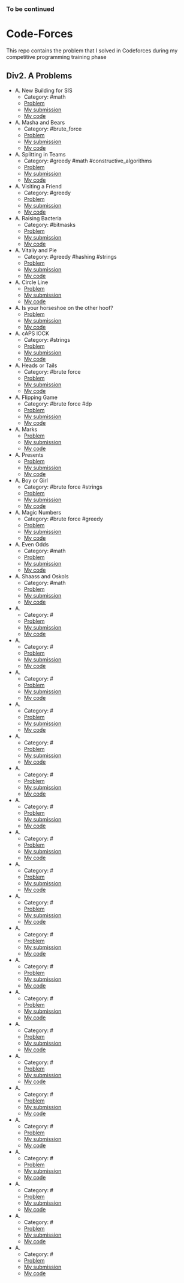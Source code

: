 ### To be continued
# Code-Forces
This repo contains the problem that I solved in Codeforces during my competitive programming training phase
## Div2. A Problems
- A. New Building for SIS
  - Category: #math
  - [Problem](https://codeforces.com/problemset/problem/1020/a)
  - [My submission](https://codeforces.com/contest/1020/submission/41535334)
  - [My code](https://github.com/baraaHassan/Code-Forces/blob/main/A.%20New%20Building%20for%20SIS)
- A. Masha and Bears
  - Category: #brute_force
  - [Problem](https://codeforces.com/contest/907/problem/A)
  - [My submission](https://codeforces.com/contest/907/submission/33588207)
  - [My code](https://github.com/baraaHassan/Code-Forces/blob/main/A.%20Masha%20and%20Bears.cpp)
- A. Splitting in Teams
  - Category: #greedy #math #constructive_algorithms
  - [Problem](https://codeforces.com/contest/899/problem/A)
  - [My submission](https://codeforces.com/contest/899/submission/33536755)
  - [My code](https://github.com/baraaHassan/Code-Forces/blob/main/A.%20Splitting%20in%20Teams.cpp)
- A. Visiting a Friend
  - Category: #greedy
  - [Problem](https://codeforces.com/contest/902/problem/A)
  - [My submission](https://codeforces.com/contest/902/submission/33484482)
  - [My code](https://github.com/baraaHassan/Code-Forces/blob/main/A.%20Visiting%20a%20Friend.cpp)
- A. Raising Bacteria
  - Category: #bitmasks
  - [Problem](https://codeforces.com/contest/579/problem/A)
  - [My submission](https://codeforces.com/contest/579/submission/13120418)
  - [My code](https://github.com/baraaHassan/Code-Forces/blob/main/A.%20Raising%20Bacteria.cpp)
- A. Vitaliy and Pie
  - Category: #greedy #hashing #strings
  - [Problem](https://codeforces.com/contest/525/problem/A)
  - [My submission](https://codeforces.com/contest/525/submission/10599501)
  - [My code](https://github.com/baraaHassan/Code-Forces/blob/main/A.%20Vitaliy%20and%20Pie.cpp)
- A. Circle Line
  - [Problem](https://codeforces.com/contest/278/problem/A)
  - [My submission](https://codeforces.com/contest/278/submission/9809024)
  - [My code](https://github.com/baraaHassan/Code-Forces/blob/main/A.%20Circle%20Line.cpp)
- A. Is your horseshoe on the other hoof?
  - [Problem](https://codeforces.com/contest/228/problem/A)
  - [My submission](https://codeforces.com/contest/228/submission/9594717)
  - [My code](https://github.com/baraaHassan/Code-Forces/blob/main/A.%20Is%20your%20horseshoe%20on%20the%20other%20hoof.cpp)
- A. cAPS lOCK
  - Category: #strings
  - [Problem](https://codeforces.com/contest/131/problem/A)
  - [My submission](https://codeforces.com/contest/131/submission/9594654)
  - [My code](https://github.com/baraaHassan/Code-Forces/blob/main/A.%20cAPS%20lOCK.cpp)
- A. Heads or Tails
  - Category: #brute force
  - [Problem](https://codeforces.com/contest/242/problem/A)
  - [My submission](https://codeforces.com/contest/242/submission/9594578)
  - [My code](https://github.com/baraaHassan/Code-Forces/blob/main/A.%20Heads%20or%20Tails.cpp)
- A. Flipping Game
  - Category: #brute force #dp
  - [Problem](https://codeforces.com/contest/327/problem/A)
  - [My submission](https://codeforces.com/contest/327/submission/9570775)
  - [My code](https://github.com/baraaHassan/Code-Forces/blob/main/A.%20Flipping%20Game.cpp)
- A. Marks
  - [Problem](https://codeforces.com/contest/152/problem/A)
  - [My submission](https://codeforces.com/contest/152/submission/9559609)
  - [My code](https://github.com/baraaHassan/Code-Forces/blob/main/A.%20Marks.cpp)
- A. Presents
  - [Problem](https://codeforces.com/contest/136/problem/A)
  - [My submission](https://codeforces.com/contest/136/submission/9559165)
  - [My code](https://github.com/baraaHassan/Code-Forces/blob/main/A.%20Presents.cpp)
- A. Boy or Girl
  - Category: #brute force #strings
  - [Problem](https://codeforces.com/contest/236/problem/A)
  - [My submission](https://codeforces.com/contest/236/submission/9559033)
  - [My code](https://github.com/baraaHassan/Code-Forces/blob/main/A.%20Boy%20or%20Girl.cpp)
- A. Magic Numbers
  - Category: #brute force #greedy
  - [Problem](https://codeforces.com/contest/320/problem/A)
  - [My submission](https://codeforces.com/contest/320/submission/9550345)
  - [My code](https://github.com/baraaHassan/Code-Forces/blob/main/A.%20Magic%20Numbers.cpp)
- A. Even Odds
  - Category: #math
  - [Problem](https://codeforces.com/contest/318/problem/A)
  - [My submission](https://codeforces.com/contest/318/submission/9550024)
  - [My code](https://github.com/baraaHassan/Code-Forces/blob/main/A.%20Even%20Odds.cpp)
- A. Shaass and Oskols
  - Category: #math
  - [Problem](https://codeforces.com/contest/294/problem/A)
  - [My submission](https://codeforces.com/contest/294/submission/9549722)
  - [My code](https://github.com/baraaHassan/Code-Forces/blob/main/A.%20Shaass%20and%20Oskols.cpp)
- A. 
  - Category: #
  - [Problem]()
  - [My submission]()
  - [My code]()
- A. 
  - Category: #
  - [Problem]()
  - [My submission]()
  - [My code]()
- A. 
  - Category: #
  - [Problem]()
  - [My submission]()
  - [My code]()
- A. 
  - Category: #
  - [Problem]()
  - [My submission]()
  - [My code]()
- A. 
  - Category: #
  - [Problem]()
  - [My submission]()
  - [My code]()
- A. 
  - Category: #
  - [Problem]()
  - [My submission]()
  - [My code]()
- A. 
  - Category: #
  - [Problem]()
  - [My submission]()
  - [My code]()
- A. 
  - Category: #
  - [Problem]()
  - [My submission]()
  - [My code]()
- A. 
  - Category: #
  - [Problem]()
  - [My submission]()
  - [My code]()
- A. 
  - Category: #
  - [Problem]()
  - [My submission]()
  - [My code]()
- A. 
  - Category: #
  - [Problem]()
  - [My submission]()
  - [My code]()
- A. 
  - Category: #
  - [Problem]()
  - [My submission]()
  - [My code]()
- A. 
  - Category: #
  - [Problem]()
  - [My submission]()
  - [My code]()
- A. 
  - Category: #
  - [Problem]()
  - [My submission]()
  - [My code]()
- A. 
  - Category: #
  - [Problem]()
  - [My submission]()
  - [My code]()
- A. 
  - Category: #
  - [Problem]()
  - [My submission]()
  - [My code]()
- A. 
  - Category: #
  - [Problem]()
  - [My submission]()
  - [My code]()
- A. 
  - Category: #
  - [Problem]()
  - [My submission]()
  - [My code]()
- A. 
  - Category: #
  - [Problem]()
  - [My submission]()
  - [My code]()
- A. 
  - Category: #
  - [Problem]()
  - [My submission]()
  - [My code]()
- A. 
  - Category: #
  - [Problem]()
  - [My submission]()
  - [My code]()
